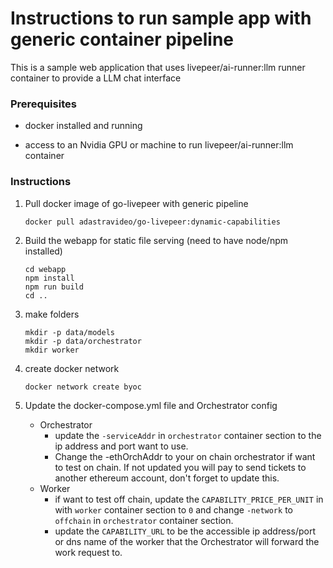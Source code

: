 
# Instructions to run sample app with generic container pipeline
 
This is a sample web application that uses livepeer/ai-runner:llm runner container to provide a LLM chat interface  

### Prerequisites

- docker installed and running

- access to an Nvidia GPU or machine to run livepeer/ai-runner:llm container

### Instructions  

1. Pull docker image of go-livepeer with generic pipeline

     `docker pull adastravideo/go-livepeer:dynamic-capabilities`

2) Build the webapp for static file serving (need to have node/npm installed)
    ```
    cd webapp
    npm install
    npm run build
    cd ..
    ```
3) make folders
    ```
    mkdir -p data/models
    mkdir -p data/orchestrator
    mkdir worker
    ```

4) create docker network
    ```
    docker network create byoc
    ```
5) Update the docker-compose.yml file and Orchestrator config
    - Orchestrator
      - update the `-serviceAddr` in `orchestrator` container section to the ip address and port want to use.
      - Change the -ethOrchAddr to your on chain orchestrator if want to test on chain. If not updated you will pay to send tickets to another ethereum account, don't forget to update this.
    - Worker
      - if want to test off chain, update the `CAPABILITY_PRICE_PER_UNIT` in with `worker` container section to `0` and change `-network` to `offchain` in `orchestrator` container section.
      - update the `CAPABILITY_URL` to be the accessible ip address/port or dns name of the worker that the Orchestrator will forward the work request to.
    
